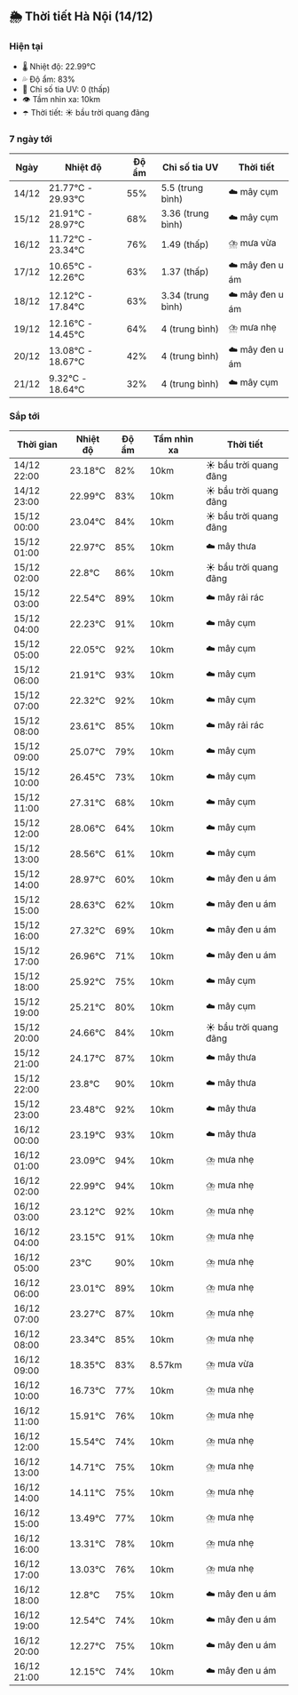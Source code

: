 ## 🌦️ Thời tiết Hà Nội (14/12)

### Hiện tại

- 🌡️ Nhiệt độ: 22.99℃
- 💦 Độ ẩm: 83%
- 🌟 Chỉ số tia UV: 0 (thấp)
- 👁️ Tầm nhìn xa: 10km
- ☂️ Thời tiết: ☀️ bầu trời quang đãng

### 7 ngày tới

| Ngày | Nhiệt độ | Độ ẩm | Chỉ số tia UV | Thời tiết |
| --- | --- | --- | --- | --- |
| 14/12 | 21.77℃ - 29.93℃ | 55% | 5.5 (trung bình) | ☁️ mây cụm |
| 15/12 | 21.91℃ - 28.97℃ | 68% | 3.36 (trung bình) | ☁️ mây cụm |
| 16/12 | 11.72℃ - 23.34℃ | 76% | 1.49 (thấp) | ⛈️ mưa vừa |
| 17/12 | 10.65℃ - 12.26℃ | 63% | 1.37 (thấp) | ☁️ mây đen u ám |
| 18/12 | 12.12℃ - 17.84℃ | 63% | 3.34 (trung bình) | ☁️ mây đen u ám |
| 19/12 | 12.16℃ - 14.45℃ | 64% | 4 (trung bình) | ⛈️ mưa nhẹ |
| 20/12 | 13.08℃ - 18.67℃ | 42% | 4 (trung bình) | ☁️ mây đen u ám |
| 21/12 | 9.32℃ - 18.64℃ | 32% | 4 (trung bình) | ☁️ mây cụm |

### Sắp tới

| Thời gian | Nhiệt độ | Độ ẩm | Tầm nhìn xa | Thời tiết |
| --- | --- | --- | --- | --- |
| 14/12 22:00 | 23.18℃ | 82% | 10km | ☀️ bầu trời quang đãng |
| 14/12 23:00 | 22.99℃ | 83% | 10km | ☀️ bầu trời quang đãng |
| 15/12 00:00 | 23.04℃ | 84% | 10km | ☀️ bầu trời quang đãng |
| 15/12 01:00 | 22.97℃ | 85% | 10km | ☁️ mây thưa |
| 15/12 02:00 | 22.8℃ | 86% | 10km | ☀️ bầu trời quang đãng |
| 15/12 03:00 | 22.54℃ | 89% | 10km | ☁️ mây rải rác |
| 15/12 04:00 | 22.23℃ | 91% | 10km | ☁️ mây cụm |
| 15/12 05:00 | 22.05℃ | 92% | 10km | ☁️ mây cụm |
| 15/12 06:00 | 21.91℃ | 93% | 10km | ☁️ mây cụm |
| 15/12 07:00 | 22.32℃ | 92% | 10km | ☁️ mây cụm |
| 15/12 08:00 | 23.61℃ | 85% | 10km | ☁️ mây rải rác |
| 15/12 09:00 | 25.07℃ | 79% | 10km | ☁️ mây cụm |
| 15/12 10:00 | 26.45℃ | 73% | 10km | ☁️ mây cụm |
| 15/12 11:00 | 27.31℃ | 68% | 10km | ☁️ mây cụm |
| 15/12 12:00 | 28.06℃ | 64% | 10km | ☁️ mây cụm |
| 15/12 13:00 | 28.56℃ | 61% | 10km | ☁️ mây cụm |
| 15/12 14:00 | 28.97℃ | 60% | 10km | ☁️ mây đen u ám |
| 15/12 15:00 | 28.63℃ | 62% | 10km | ☁️ mây đen u ám |
| 15/12 16:00 | 27.32℃ | 69% | 10km | ☁️ mây đen u ám |
| 15/12 17:00 | 26.96℃ | 71% | 10km | ☁️ mây đen u ám |
| 15/12 18:00 | 25.92℃ | 75% | 10km | ☁️ mây cụm |
| 15/12 19:00 | 25.21℃ | 80% | 10km | ☁️ mây cụm |
| 15/12 20:00 | 24.66℃ | 84% | 10km | ☀️ bầu trời quang đãng |
| 15/12 21:00 | 24.17℃ | 87% | 10km | ☁️ mây thưa |
| 15/12 22:00 | 23.8℃ | 90% | 10km | ☁️ mây thưa |
| 15/12 23:00 | 23.48℃ | 92% | 10km | ☁️ mây thưa |
| 16/12 00:00 | 23.19℃ | 93% | 10km | ☁️ mây thưa |
| 16/12 01:00 | 23.09℃ | 94% | 10km | ⛈️ mưa nhẹ |
| 16/12 02:00 | 22.99℃ | 94% | 10km | ⛈️ mưa nhẹ |
| 16/12 03:00 | 23.12℃ | 92% | 10km | ⛈️ mưa nhẹ |
| 16/12 04:00 | 23.15℃ | 91% | 10km | ⛈️ mưa nhẹ |
| 16/12 05:00 | 23℃ | 90% | 10km | ⛈️ mưa nhẹ |
| 16/12 06:00 | 23.01℃ | 89% | 10km | ⛈️ mưa nhẹ |
| 16/12 07:00 | 23.27℃ | 87% | 10km | ⛈️ mưa nhẹ |
| 16/12 08:00 | 23.34℃ | 85% | 10km | ⛈️ mưa nhẹ |
| 16/12 09:00 | 18.35℃ | 83% | 8.57km | ⛈️ mưa vừa |
| 16/12 10:00 | 16.73℃ | 77% | 10km | ⛈️ mưa nhẹ |
| 16/12 11:00 | 15.91℃ | 76% | 10km | ⛈️ mưa nhẹ |
| 16/12 12:00 | 15.54℃ | 74% | 10km | ⛈️ mưa nhẹ |
| 16/12 13:00 | 14.71℃ | 75% | 10km | ⛈️ mưa nhẹ |
| 16/12 14:00 | 14.11℃ | 75% | 10km | ⛈️ mưa nhẹ |
| 16/12 15:00 | 13.49℃ | 77% | 10km | ⛈️ mưa nhẹ |
| 16/12 16:00 | 13.31℃ | 78% | 10km | ⛈️ mưa nhẹ |
| 16/12 17:00 | 13.03℃ | 76% | 10km | ⛈️ mưa nhẹ |
| 16/12 18:00 | 12.8℃ | 75% | 10km | ☁️ mây đen u ám |
| 16/12 19:00 | 12.54℃ | 74% | 10km | ☁️ mây đen u ám |
| 16/12 20:00 | 12.27℃ | 75% | 10km | ☁️ mây đen u ám |
| 16/12 21:00 | 12.15℃ | 74% | 10km | ☁️ mây đen u ám |
